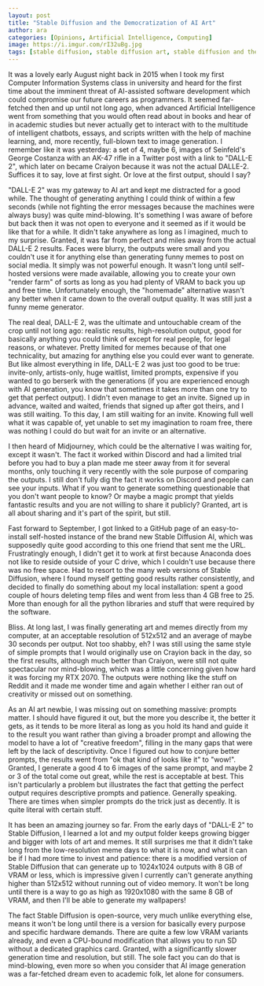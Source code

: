 ```yaml
---
layout: post
title: "Stable Diffusion and the Democratization of AI Art"
author: ara
categories: [Opinions, Artificial Intelligence, Computing]
image: https://i.imgur.com/rI32uBg.jpg
tags: [stable diffusion, stable diffusion art, stable diffusion and the democratization of ai art, ai image generator, best image generator, featured]
---
```

It was a lovely early August night back in 2015 when I took my first Computer Information Systems class in university and heard for the first time about the imminent threat of AI-assisted software development which could compromise our future careers as programmers. It seemed far-fetched then and up until not long ago, when advanced Artificial Intelligence went from something that you would often read about in books and hear of in academic studies but never actually get to interact with to the multitude of intelligent chatbots, essays, and scripts written with the help of machine learning, and, more recently, full-blown text to image generation. I remember like it was yesterday: a set of 4, maybe 6, images of Seinfeld's George Costanza with an AK-47 rifle in a Twitter post with a link to "DALL-E 2", which later on became Craiyon because it was not the actual DALLE-2. Suffices it to say, love at first sight. Or love at the first output, should I say?

"DALL-E 2" was my gateway to AI art and kept me distracted for a good while. The thought of generating anything I could think of within a few seconds (while not fighting the error messages because the machines were always busy) was quite mind-blowing. It's something I was aware of before but back then it was not open to everyone and it seemed as if it would be like that for a while. It didn't take anywhere as long as I imagined, much to my surprise. Granted, it was far from perfect and miles away from the actual DALL-E 2 results. Faces were blurry, the outputs were small and you couldn't use it for anything else than generating funny memes to post on social media. It simply was not powerful enough. It wasn't long until self-hosted versions were made available, allowing you to create your own "render farm" of sorts as long as you had plenty of VRAM to back you up and free time. Unfortunately enough, the "homemade" alternative wasn't any better when it came down to the overall output quality. It was still just a funny meme generator.

The real deal, DALL-E 2, was the ultimate and untouchable cream of the crop until not long ago: realistic results, high-resolution output, good for basically anything you could think of except for real people, for legal reasons, or whatever. Pretty limited for memes because of that one technicality, but amazing for anything else you could ever want to generate. But like almost everything in life, DALL-E 2 was just too good to be true: invite-only, artists-only, huge waitlist, limited prompts, expensive if you wanted to go berserk with the generations (if you are experienced enough with AI generation, you know that sometimes it takes more than one try to get that perfect output). I didn't even manage to get an invite. Signed up in advance, waited and waited, friends that signed up after got theirs, and I was still waiting. To this day, I am still waiting for an invite. Knowing full well what it was capable of, yet unable to set my imagination to roam free, there was nothing I could do but wait for an invite or an alternative.

I then heard of Midjourney, which could be the alternative I was waiting for, except it wasn't. The fact it worked within Discord and had a limited trial before you had to buy a plan made me steer away from it for several months, only touching it very recently with the sole purpose of comparing the outputs. I still don't fully dig the fact it works on Discord and people can see your inputs. What if you want to generate something questionable that you don't want people to know? Or maybe a magic prompt that yields fantastic results and you are not willing to share it publicly? Granted, art is all about sharing and it's part of the spirit, but still. 

Fast forward to September, I got linked to a GitHub page of an easy-to-install self-hosted instance of the brand new Stable Diffusion AI, which was supposedly quite good according to this one friend that sent me the URL. Frustratingly enough, I didn't get it to work at first because Anaconda does not like to reside outside of your C drive, which I couldn't use because there was no free space. Had to resort to the many web versions of Stable Diffusion, where I found myself getting good results rather consistently, and decided to finally do something about my local installation: spent a good couple of hours deleting temp files and went from less than 4 GB free to 25. More than enough for all the python libraries and stuff that were required by the software. 

Bliss. At long last, I was finally generating art and memes directly from my computer, at an acceptable resolution of 512x512 and an average of maybe 30 seconds per output. Not too shabby, eh? I was still using the same style of simple prompts that I would originally use on Crayion back in the day, so the first results, although much better than Craiyon, were still not quite spectacular nor mind-blowing, which was a little concerning given how hard it was forcing my RTX 2070. The outputs were nothing like the stuff on Reddit and it made me wonder time and again whether I either ran out of creativity or missed out on something. 

As an AI art newbie, I was missing out on something massive: prompts matter. I should have figured it out, but the more you describe it, the better it gets, as it tends to be more literal as long as you hold its hand and guide it to the result you want rather than giving a broader prompt and allowing the model to have a lot of "creative freedom", filling in the many gaps that were left by the lack of descriptivity. Once I figured out how to conjure better prompts, the results went from "ok that kind of looks like it" to "wow!". Granted, I generate a good 4 to 6 images of the same prompt, and maybe 2 or 3 of the total come out great, while the rest is acceptable at best. This isn't particularly a problem but illustrates the fact that getting the perfect output requires descriptive prompts and patience. Generally speaking. There are times when simpler prompts do the trick just as decently. It is quite literal with certain stuff.

It has been an amazing journey so far. From the early days of "DALL-E 2" to Stable Diffusion, I learned a lot and my output folder keeps growing bigger and bigger with lots of art and memes. It still surprises me that it didn't take long from the low-resolution meme days to what it is now, and what it can be if I had more time to invest and patience: there is a modified version of Stable Diffusion that can generate up to 1024x1024 outputs with 8 GB of VRAM or less, which is impressive given I currently can't generate anything higher than 512x512 without running out of video memory. It won't be long until there is a way to go as high as 1920x1080 with the same 8 GB of VRAM, and then I'll be able to generate my wallpapers! 

The fact Stable Diffusion is open-source, very much unlike everything else, means it won't be long until there is a version for basically every purpose and specific hardware demands. There are quite a few low VRAM variants already, and even a CPU-bound modification that allows you to run SD without a dedicated graphics card. Granted, with a significantly slower generation time and resolution, but still. The sole fact you can do that is mind-blowing, even more so when you consider that AI image generation was a far-fetched dream even to academic folk, let alone for consumers.

